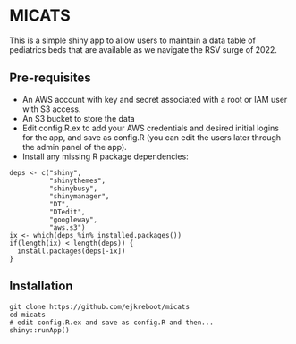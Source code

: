 # MICATS

This is a simple shiny app to allow users to maintain a data table of pediatrics
beds that are available as we navigate the RSV surge of 2022.

## Pre-requisites

* An AWS account with key and secret associated with a root or IAM user with S3
access.
* An S3 bucket to store the data
* Edit config.R.ex to add your AWS credentials and desired initial logins for
the app, and save as config.R (you can edit the users later through the admin 
panel of the app).
* Install any missing R package dependencies:
```
deps <- c("shiny", 
          "shinythemes", 
          "shinybusy", 
          "shinymanager",
          "DT", 
          "DTedit", 
          "googleway", 
          "aws.s3")
ix <- which(deps %in% installed.packages())
if(length(ix) < length(deps)) {
  install.packages(deps[-ix])
}
```

## Installation

```
git clone https://github.com/ejkreboot/micats
cd micats
# edit config.R.ex and save as config.R and then...
shiny::runApp()
```

